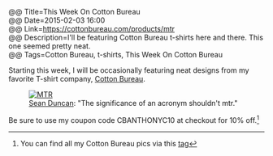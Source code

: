 @@ Title=This Week On Cotton Bureau  
@@ Date=2015-02-03 16:00  
@@ Link=https://cottonbureau.com/products/mtr  
@@ Description=I'll be featuring Cotton Bureau t-shirts here and there. This one seemed pretty neat.  
@@ Tags=Cotton Bureau, t-shirts, This Week On Cotton Bureau  

<div class="topstory">Starting this week, I will be occasionally featuring neat designs from my favorite T-shirt company, <a href="http://www.cottonbureau.com/">Cotton Bureau</a>.
</div>

<figure class="wide">
	<a class="nohover" href="https://cottonbureau.com/products/mtr">
		<img src="https://cottonbureau.com/img/products/3422_8cnL_1600.jpg" alt="MTR" />
	</a>
	<figcaption><a href="http://twitter.com/seanevd">Sean Duncan</a>: "The significance of an acronym shouldn't mtr."</figcaption>
</figure>

Be sure to use my coupon code CBANTHONYC10 at checkout for 10% off.[^cb]

[^cb]: You can find all my Cotton Bureau pics via this [tag][theoveranalyzed]

[theoveranalyzed]: http://www.theoveranalyzed.net/tags/This%20Week%20On%20Cotton%20Bureau